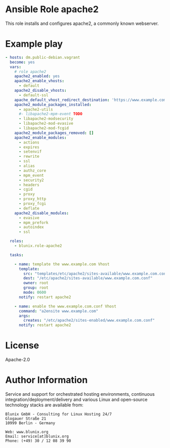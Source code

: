 # Ansible Role apache2

This role installs and configures apache2, a commonly known webserver.


# Example play

```yaml
- hosts: dm.public-debian.vagrant
  become: yes
  vars:
    # role apache2
    apache2_enabled: yes
    apache2_enable_vhosts:
      - default
    apache2_disable_vhosts:
      - default-ssl
    apache_default_vhost_redirect_destination: 'https://www.example.com'
    apache2_module_packages_installed:
      - apache2-utils
      #- libapache2-mpm-event TODO
      - libapache2-modsecurity
      - libapache2-mod-evasive
      - libapache2-mod-fcgid
    apache2_module_packages_removed: []
    apache2_enable_modules:
      - actions
      - expires
      - setenvif
      - rewrite
      - ssl
      - alias
      - authz_core
      - mpm_event
      - security2
      - headers
      - cgid
      - proxy
      - proxy_http
      - proxy_fcgi
      - deflate
    apache2_disable_modules:
      - evasive
      - mpm_prefork
      - autoindex
      - ssl

  roles:
    - blunix.role-apache2

  tasks:

    - name: template the www.example.com Vhost
      template:
        src: "templates/etc/apache2/sites-available/www.example.com.conf.j2"
        dest: "/etc/apache2/sites-available/www.example.com.conf"
        owner: root
        group: root
        mode: 0600
      notify: restart apache2

    - name: enable the www.example.com.conf Vhost
      command: "a2ensite www.example.com"
      args:
        creates: "/etc/apache2/sites-enabled/www.example.com.conf"
      notify: restart apache2

```

# License

Apache-2.0

# Author Information

Service and support for orchestrated hosting environments,
continuous integration/deployment/delivery and various Linux
and open-source technology stacks are available from:

```
Blunix GmbH - Consulting for Linux Hosting 24/7
Glogauer Straße 21
10999 Berlin - Germany

Web: www.blunix.org
Email: service[at]blunix.org
Phone: (+49) 30 / 12 08 39 90
```
